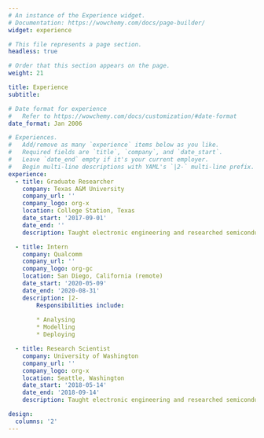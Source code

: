 ```yaml
---
# An instance of the Experience widget.
# Documentation: https://wowchemy.com/docs/page-builder/
widget: experience

# This file represents a page section.
headless: true

# Order that this section appears on the page.
weight: 21

title: Experience
subtitle:

# Date format for experience
#   Refer to https://wowchemy.com/docs/customization/#date-format
date_format: Jan 2006

# Experiences.
#   Add/remove as many `experience` items below as you like.
#   Required fields are `title`, `company`, and `date_start`.
#   Leave `date_end` empty if it's your current employer.
#   Begin multi-line descriptions with YAML's `|2-` multi-line prefix.
experience:
  - title: Graduate Researcher
    company: Texas A&M University
    company_url: ''
    company_logo: org-x
    location: College Station, Texas
    date_start: '2017-09-01'
    date_end: ''
    description: Taught electronic engineering and researched semiconductor physics.

  - title: Intern
    company: Qualcomm
    company_url: ''
    company_logo: org-gc
    location: San Diego, California (remote)
    date_start: '2020-05-09'
    date_end: '2020-08-31'
    description: |2-
        Responsibilities include:
        
        * Analysing
        * Modelling
        * Deploying

  - title: Research Scientist
    company: University of Washington
    company_url: ''
    company_logo: org-x
    location: Seattle, Washington
    date_start: '2018-05-14'
    date_end: '2018-09-14'
    description: Taught electronic engineering and researched semiconductor physics.

design:
  columns: '2'
---
```

